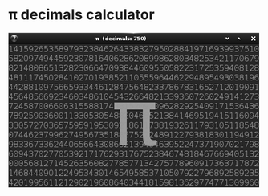 π decimals calculator
=====================

![Screenshot](https://github.com/davemds/pigreco/blob/master/data/screenshot.png)
